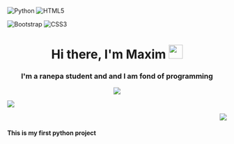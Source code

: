 ![Python](https://img.shields.io/badge/python-3670A0?style=for-the-badge&logo=python&logoColor=ffdd54)
![HTML5](https://img.shields.io/badge/html5-%23E34F26.svg?style=for-the-badge&logo=html5&logoColor=white)

![Bootstrap](https://img.shields.io/badge/bootstrap-%23563D7C.svg?style=for-the-badge&logo=bootstrap&logoColor=white)
![CSS3](https://img.shields.io/badge/css3-%231572B6.svg?style=for-the-badge&logo=css3&logoColor=white)

<html>
  <head>
<h1 align="center">Hi there, I'm Maxim 
<img src="https://github.com/blackcater/blackcater/raw/main/images/Hi.gif" height="32"/></h1>
<h3 align="center">I'm a ranepa student and and I am fond of programming</h3>

<p align="center">
  <img src="http://github-profile-summary-cards.vercel.app/api/cards/profile-details?username=MKoreallycool&theme=blueberry"/>
</p>

<div style>
  <p align="left">
    <img src="http://github-profile-summary-cards.vercel.app/api/cards/stats?username=MKoreallycool&theme=blueberry"/>
  </p>

  <p align="right">
    <img src="http://github-profile-summary-cards.vercel.app/api/cards/repos-per-language?username=MKoreallycool&theme=blueberry"/>
  </p>
</div>
  </head>
  
<h4>This is my first python project</h4>
</html>
